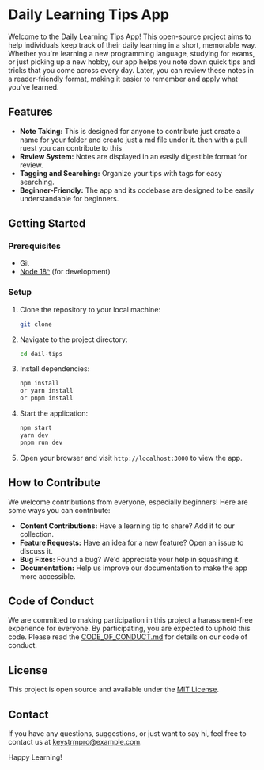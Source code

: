 # Daily Learning Tips App

Welcome to the Daily Learning Tips App! This open-source project aims to help individuals keep track of their daily learning in a short, memorable way. Whether you're learning a new programming language, studying for exams, or just picking up a new hobby, our app helps you note down quick tips and tricks that you come across every day. Later, you can review these notes in a reader-friendly format, making it easier to remember and apply what you've learned.

## Features

- **Note Taking:** This is designed for anyone to contribute just create a name for your folder and create just a md file under it. then with a pull ruest you can contribute to this
- **Review System:** Notes are displayed in an easily digestible format for review.
- **Tagging and Searching:** Organize your tips with tags for easy searching.
- **Beginner-Friendly:** The app and its codebase are designed to be easily understandable for beginners.

## Getting Started

### Prerequisites

- Git
- [Node 18^](https://nodejs.org/) (for development)

### Setup

1. Clone the repository to your local machine:
   ```bash
   git clone
   ```
2. Navigate to the project directory:
   ```bash
   cd dail-tips
   ```
3. Install dependencies:
   ```bash
   npm install
   or yarn install
   or pnpm install
   ```
4. Start the application:
   ```bash
   npm start
   yarn dev
   pnpm run dev
   ```
5. Open your browser and visit `http://localhost:3000` to view the app.

## How to Contribute

We welcome contributions from everyone, especially beginners! Here are some ways you can contribute:

- **Content Contributions:** Have a learning tip to share? Add it to our collection.
- **Feature Requests:** Have an idea for a new feature? Open an issue to discuss it.
- **Bug Fixes:** Found a bug? We'd appreciate your help in squashing it.
- **Documentation:** Help us improve our documentation to make the app more accessible.

## Code of Conduct

We are committed to making participation in this project a harassment-free experience for everyone. By participating, you are expected to uphold this code. Please read the [CODE_OF_CONDUCT.md](CODE_OF_CONDUCT.md) for details on our code of conduct.

## License

This project is open source and available under the [MIT License](LICENSE).

## Contact

If you have any questions, suggestions, or just want to say hi, feel free to contact us at [keystrmpro@example.com](mailto:keystrmpro@gmail.com).

Happy Learning!
